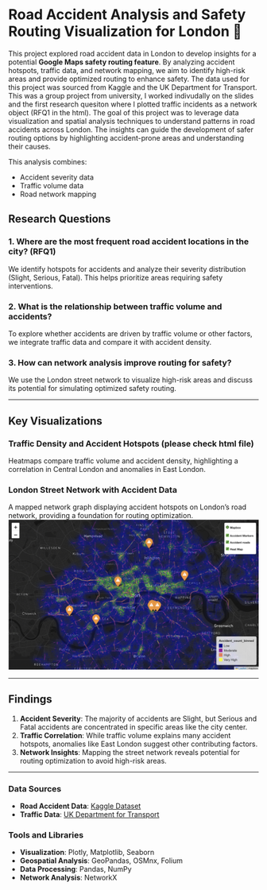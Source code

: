 # Road Accident Analysis and Safety Routing Visualization for London 🚖

This project explored road accident data in London to develop insights for a potential **Google Maps safety routing feature**. By analyzing accident hotspots, traffic data, and network mapping, we aim to identify high-risk areas and provide optimized routing to enhance safety. The data used for this project was sourced from Kaggle and the UK Department for Transport.
This was a group project from university, I worked indivudally on the slides and the first research quesiton where I plotted traffic incidents as a network object (RFQ1 in the html).
The goal of this project was to leverage data visualization and spatial analysis techniques to understand patterns in road accidents across London. The insights can guide the development of safer routing options by highlighting accident-prone areas and understanding their causes.

This analysis combines:
- Accident severity data
- Traffic volume data
- Road network mapping

## Research Questions

### 1. **Where are the most frequent road accident locations in the city?** (RFQ1)
We identify hotspots for accidents and analyze their severity distribution (Slight, Serious, Fatal). This helps prioritize areas requiring safety interventions.

### 2. **What is the relationship between traffic volume and accidents?**
To explore whether accidents are driven by traffic volume or other factors, we integrate traffic data and compare it with accident density.

### 3. **How can network analysis improve routing for safety?**
We use the London street network to visualize high-risk areas and discuss its potential for simulating optimized safety routing.

---

## Key Visualizations

### **Traffic Density and Accident Hotspots** (please check html file)
Heatmaps compare traffic volume and accident density, highlighting a correlation in Central London and anomalies in East London.
### **London Street Network with Accident Data**
A mapped network graph displaying accident hotspots on London’s road network, providing a foundation for routing optimization.  
<img src="https://github.com/laurazecca01/traffic-accidents-analysis/blob/main/Accidents%20in%20London.png?raw=true" alt="Network Map" width="800"/>

---

## Findings

1. **Accident Severity**: The majority of accidents are Slight, but Serious and Fatal accidents are concentrated in specific areas like the city center.
2. **Traffic Correlation**: While traffic volume explains many accident hotspots, anomalies like East London suggest other contributing factors.
3. **Network Insights**: Mapping the street network reveals potential for routing optimization to avoid high-risk areas.

---

### Data Sources
- **Road Accident Data**: [Kaggle Dataset](https://www.kaggle.com/)
- **Traffic Data**: [UK Department for Transport](https://roadtraffic.dft.gov.uk/regions/6)

### Tools and Libraries
- **Visualization**: Plotly, Matplotlib, Seaborn
- **Geospatial Analysis**: GeoPandas, OSMnx, Folium
- **Data Processing**: Pandas, NumPy
- **Network Analysis**: NetworkX
